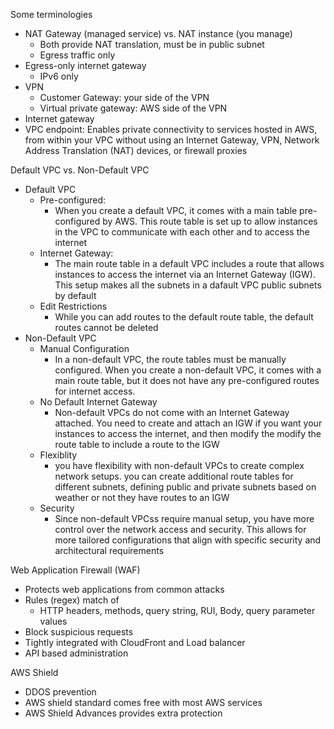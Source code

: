Some terminologies 
- NAT Gateway (managed service) vs. NAT instance (you manage) 
	- Both provide NAT translation, must be in public subnet 
	- Egress traffic only 
- Egress-only internet gateway 
	- IPv6 only 
- VPN 
	- Customer Gateway: your side of the VPN 
	- Virtual private gateway: AWS side of the VPN 
- Internet gateway 
- VPC endpoint: Enables private connectivity to services hosted in AWS, from within your VPC without using an Internet Gateway, VPN, Network Address Translation (NAT) devices, or firewall proxies 

Default VPC vs. Non-Default VPC 
- Default VPC 
	- Pre-configured: 
		- When you create a default VPC, it comes with a main table pre-configured by AWS. This route table is set up to allow instances in the VPC to communicate with each other and to access the internet 
	- Internet Gateway:
		- The main route table in a default VPC includes a route that allows instances to access the internet via an Internet Gateway (IGW). This setup makes all the subnets in a dafault VPC public subnets by default 
	- Edit Restrictions 
		- While you can add routes to the default route table, the default routes cannot be deleted 
- Non-Default VPC 
	- Manual Configuration 
		- In a non-default VPC, the route tables must be manually configured. When you create a non-default VPC, it comes with a main route table, but it does not have any pre-configured routes for internet access. 
	- No Default Internet Gateway 
		- Non-default VPCs do not come with an Internet Gateway attached. You need to create and attach an IGW if you want your instances to access the internet, and then modify the modify the route table to include a route to the IGW 
	- Flexiblity 
		- you have flexibility with non-default VPCs to create complex network setups. you can create additional route tables for different subnets, defining public and private subnets based on weather or not they have routes to an IGW
	- Security 
		- Since non-default VPCss require manual setup, you have more control over the network access and security. This allows for more tailored configurations that align with specific security and architectural requirements 

Web Application Firewall (WAF)
- Protects web applications from common attacks 
- Rules (regex) match of 
	- HTTP headers, methods, query string, RUI, Body, query parameter values 
- Block suspicious requests 
- Tightly integrated with CloudFront and Load balancer 
- API based administration 

AWS Shield 
- DDOS prevention 
- AWS shield standard comes free with most AWS services 
- AWS Shield Advances provides extra protection 
